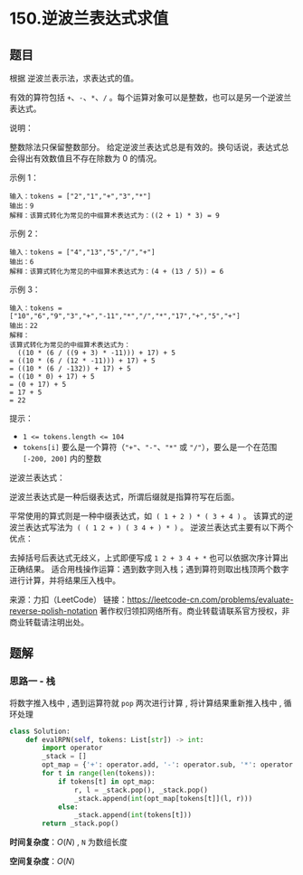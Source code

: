 # 150.逆波兰表达式求值




<extoc></extoc>

## 题目

根据 逆波兰表示法，求表达式的值。

有效的算符包括 `+`、`-`、`*`、`/` 。每个运算对象可以是整数，也可以是另一个逆波兰表达式。

说明：

整数除法只保留整数部分。
给定逆波兰表达式总是有效的。换句话说，表达式总会得出有效数值且不存在除数为 0 的情况。

示例 1：

```
输入：tokens = ["2","1","+","3","*"]
输出：9
解释：该算式转化为常见的中缀算术表达式为：((2 + 1) * 3) = 9
```

示例 2：
```
输入：tokens = ["4","13","5","/","+"]
输出：6
解释：该算式转化为常见的中缀算术表达式为：(4 + (13 / 5)) = 6
```
示例 3：
```
输入：tokens = ["10","6","9","3","+","-11","*","/","*","17","+","5","+"]
输出：22
解释：
该算式转化为常见的中缀算术表达式为：
  ((10 * (6 / ((9 + 3) * -11))) + 17) + 5
= ((10 * (6 / (12 * -11))) + 17) + 5
= ((10 * (6 / -132)) + 17) + 5
= ((10 * 0) + 17) + 5
= (0 + 17) + 5
= 17 + 5
= 22
```

提示：

- `1 <= tokens.length <= 104`
- `tokens[i]` 要么是一个算符（`"+"`、`"-"`、`"*"` 或 `"/"`），要么是一个在范围 `[-200, 200]` 内的整数


逆波兰表达式：

逆波兰表达式是一种后缀表达式，所谓后缀就是指算符写在后面。

平常使用的算式则是一种中缀表达式，如` ( 1 + 2 ) * ( 3 + 4 )` 。
该算式的逆波兰表达式写法为` ( ( 1 2 + ) ( 3 4 + ) * )` 。
逆波兰表达式主要有以下两个优点：

去掉括号后表达式无歧义，上式即便写成 `1 2 + 3 4 + *` 也可以依据次序计算出正确结果。
适合用栈操作运算：遇到数字则入栈；遇到算符则取出栈顶两个数字进行计算，并将结果压入栈中。

来源：力扣（LeetCode）
链接：https://leetcode-cn.com/problems/evaluate-reverse-polish-notation
著作权归领扣网络所有。商业转载请联系官方授权，非商业转载请注明出处。

## 题解

### 思路一 - 栈

将数字推入栈中 , 遇到运算符就 `pop` 两次进行计算 , 将计算结果重新推入栈中 , 循环处理

```python
class Solution:
    def evalRPN(self, tokens: List[str]) -> int:
        import operator
        _stack = []
        opt_map = {'+': operator.add, '-': operator.sub, '*': operator.mul, '/':operator.truediv}
        for t in range(len(tokens)):
            if tokens[t] in opt_map:
                r, l = _stack.pop(), _stack.pop()
                _stack.append(int(opt_map[tokens[t]](l, r)))
            else:
                _stack.append(int(tokens[t]))
        return _stack.pop()
```

**时间复杂度**：$O(N)$ , `N` 为数组长度

**空间复杂度**：$O(N)$